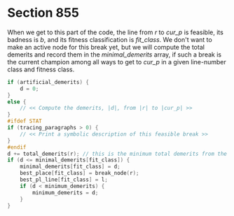 # Section 855

When we get to this part of the code, the line from *r* to *cur_p* is feasible, its badness is&nbsp;*b*, and its fitness classification is *fit_class*.
We don't want to make an active node for this break yet, but we will compute the total demerits and record them in the *minimal_demerits* array, if such a break is the current champion among all ways to get to *cur_p* in a given line-number class and fitness class.

```c << Record a new feasible break >>=
if (artificial_demerits) {
    d = 0;
}
else {
    // << Compute the demerits, |d|, from |r| to |cur_p| >>
}
#ifdef STAT
if (tracing_paragraphs > 0) {
    // << Print a symbolic description of this feasible break >>
}
#endif
d += total_demerits(r); // this is the minimum total demerits from the beginning to |cur_p| via |r|
if (d <= minimal_demerits[fit_class]) {
    minimal_demerits[fit_class] = d;
    best_place[fit_class] = break_node(r);
    best_pl_line[fit_class] = l;
    if (d < minimum_demerits) {
        minimum_demerits = d;
    }
}
```
